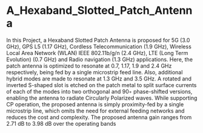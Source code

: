 # A_Hexaband_Slotted_Patch_Antenna
In this Project, a Hexaband Slotted Patch Antenna is proposed for 5G (3.0 GHz), 
GPS L5 (1.17 GHz), Cordless Telecommunication (1.9 GHz), Wireless Local Area 
Network (WLAN) IEEE 802.11b/g/n (2.4 GHz), LTE (Long Term Evolution) (0.7 GHz) 
and Radio navigation (1.3 GHz) applications. Here, the patch antenna is optimized to 
resonate at 0.7, 1.17, 1.9 and 2.4 GHz respectively, being fed by a single microstrip feed
line. Also, additional hybrid modes are made to resonate at 1.3 GHz and 3.5 GHz. A 
rotated and inverted S-shaped slot is etched on the patch metal to split surface currents 
of each of the modes into two orthogonal and 90◦ phase-shifted versions, enabling the 
antenna to radiate Circularly Polarized waves. While supporting CP operation, the 
proposed antenna is simply proximity-fed by a single microstrip line, which omits the 
need for external feeding networks and reduces the cost and complexity. The proposed 
antenna gain ranges from 2.71 dB to 3.98 dB over the operating bands
